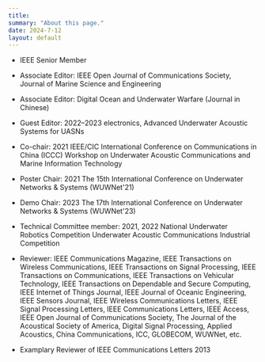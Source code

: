 ```yaml
---
title: 
summary: "About this page."
date: 2024-7-12
layout: default
---
```


* IEEE Senior Member

* Associate Editor: IEEE Open Journal of Communications Society, Journal of Marine Science and Engineering

* Associate Editor: Digital Ocean and Underwater Warfare (Journal in Chinese)

* Guest Editor: 2022–2023 electronics, Advanced Underwater Acoustic Systems for UASNs

* Co-chair: 2021 IEEE/CIC International Conference on Communications in China (ICCC) Workshop on Underwater Acoustic Communications and Marine Information Technology

* Poster Chair: 2021 The 15th International Conference on Underwater Networks & Systems (WUWNet'21)

* Demo Chair: 2023 The 17th International Conference on Underwater Networks & Systems (WUWNet'23)

* Technical Committee member: 2021, 2022 National Underwater Robotics Competition Underwater Acoustic Communications Industrial Competition

* Reviewer: IEEE Communications Magazine, IEEE Transactions on Wireless Communications, IEEE Transactions on Signal Processing, IEEE Transactions on Communications, IEEE Transactions on Vehicular Technology, IEEE Transactions on Dependable and Secure Computing, IEEE Internet of Things Journal, IEEE Journal of Oceanic Engineering, IEEE Sensors Journal,  IEEE Wireless Communications Letters, IEEE Signal Processing Letters, IEEE Communications Letters, IEEE Access, IEEE Open Journal of Communications Society, The Journal of the Acoustical Society of America, Digital Signal Processing, Applied Acoustics, China Communications, ICC, GLOBECOM, WUWNet, etc.

* Examplary Reviewer of IEEE Communications Letters 2013
